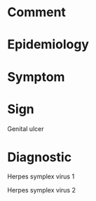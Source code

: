 # Comment

# Epidemiology

# Symptom

# Sign

Genital ulcer

# Diagnostic

Herpes symplex virus 1

Herpes symplex virus 2
